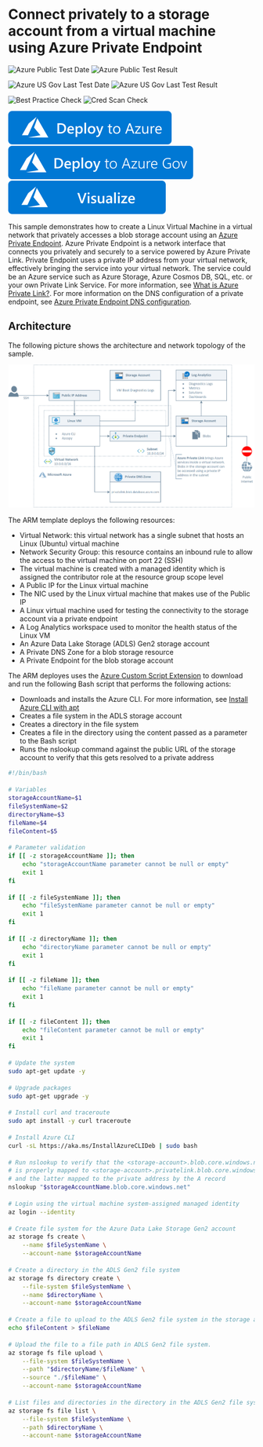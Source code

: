 # Connect privately to a storage account from a virtual machine using Azure Private Endpoint #

![Azure Public Test Date](https://azurequickstartsservice.blob.core.windows.net/badges/201-blob-storage-private-endpoint/PublicLastTestDate.svg)
![Azure Public Test Result](https://azurequickstartsservice.blob.core.windows.net/badges/201-blob-storage-private-endpoint/PublicDeployment.svg)

![Azure US Gov Last Test Date](https://azurequickstartsservice.blob.core.windows.net/badges/201-blob-storage-private-endpoint/FairfaxLastTestDate.svg)
![Azure US Gov Last Test Result](https://azurequickstartsservice.blob.core.windows.net/badges/201-blob-storage-private-endpoint/FairfaxDeployment.svg)

![Best Practice Check](https://azurequickstartsservice.blob.core.windows.net/badges/201-blob-storage-private-endpoint/BestPracticeResult.svg)
![Cred Scan Check](https://azurequickstartsservice.blob.core.windows.net/badges/201-blob-storage-private-endpoint/CredScanResult.svg)

[![Deploy To Azure](https://raw.githubusercontent.com/Azure/azure-quickstart-templates/master/1-CONTRIBUTION-GUIDE/images/deploytoazure.svg?sanitize=true)](https://portal.azure.com/#create/Microsoft.Template/uri/https%3A%2F%2Fraw.githubusercontent.com%2FAzure%2Fazure-quickstart-templates%2Fmaster%2F201-blob-storage-private-endpoint%2Fazuredeploy.json)
[![Deploy To Azure US Gov](https://raw.githubusercontent.com/Azure/azure-quickstart-templates/master/1-CONTRIBUTION-GUIDE/images/deploytoazuregov.svg?sanitize=true)](https://portal.azure.us/#create/Microsoft.Template/uri/https%3A%2F%2Fraw.githubusercontent.com%2FAzure%2Fazure-quickstart-templates%2Fmaster%2F201-blob-storage-private-endpoint%2Fazuredeploy.json)
[![Visualize](https://raw.githubusercontent.com/Azure/azure-quickstart-templates/master/1-CONTRIBUTION-GUIDE/images/visualizebutton.svg?sanitize=true)](http://armviz.io/#/?load=https%3A%2F%2Fraw.githubusercontent.com%2FAzure%2Fazure-quickstart-templates%2Fmaster%2F201-blob-storage-private-endpoint%2Fazuredeploy.json)

This sample demonstrates how to create a Linux Virtual Machine in a virtual network that privately accesses a blob storage account using an [Azure Private Endpoint](https://docs.microsoft.com/en-us/azure/private-link/private-endpoint-overview). Azure Private Endpoint is a network interface that connects you privately and securely to a service powered by Azure Private Link. Private Endpoint uses a private IP address from your virtual network, effectively bringing the service into your virtual network. The service could be an Azure service such as Azure Storage, Azure Cosmos DB, SQL, etc. or your own Private Link Service. For more information, see [What is Azure Private Link?](https://docs.microsoft.com/en-us/azure/private-link/private-link-overview). For more information on the DNS configuration of a private endpoint, see [Azure Private Endpoint DNS configuration](https://docs.microsoft.com/en-us/azure/private-link/private-endpoint-dns).

## Architecture ##

The following picture shows the architecture and network topology of the sample.

![Architecture](images/architecture.png)

The ARM template deploys the following resources:

- Virtual Network: this virtual network has a single subnet that hosts an Linux (Ubuntu) virtual machine
- Network Security Group: this resource contains an inbound rule to allow the access to the virtual machine on port 22 (SSH)
- The virtual machine is created with a managed identity which is assigned the contributor role at the resource group scope level
- A Public IP for the Linux virtual machine
- The NIC used by the Linux virtual machine that makes use of the Public IP
- A Linux virtual machine used for testing the connectivity to the storage account via a private endpoint
- A Log Analytics workspace used to monitor the health status of the Linux VM
- An Azure Data Lake Storage (ADLS) Gen2 storage account
- A Private DNS Zone for a blob storage resource
- A Private Endpoint for the blob storage account

The ARM deployes uses the [Azure Custom Script Extension](https://docs.microsoft.com/en-us/azure/virtual-machines/extensions/custom-script-linux) to download and run the following Bash script that performs the following actions:

- Downloads and installs the Azure CLI. For more information, see [Install Azure CLI with apt](https://docs.microsoft.com/en-us/cli/azure/install-azure-cli-apt?view=azure-cli-latest)
- Creates a file system in the ADLS storage account
- Creates a directory in the file system
- Creates a file in the directory using the content passed as a parameter to the Bash script
- Runs the nslookup command against the public URL of the storage account to verify that this gets resolved to a private address

```bash
#!/bin/bash

# Variables
storageAccountName=$1
fileSystemName=$2
directoryName=$3
fileName=$4
fileContent=$5

# Parameter validation
if [[ -z storageAccountName ]]; then
    echo "storageAccountName parameter cannot be null or empty"
    exit 1
fi

if [[ -z fileSystemName ]]; then
    echo "fileSystemName parameter cannot be null or empty"
    exit 1
fi

if [[ -z directoryName ]]; then
    echo "directoryName parameter cannot be null or empty"
    exit 1
fi

if [[ -z fileName ]]; then
    echo "fileName parameter cannot be null or empty"
    exit 1
fi

if [[ -z fileContent ]]; then
    echo "fileContent parameter cannot be null or empty"
    exit 1
fi

# Update the system
sudo apt-get update -y

# Upgrade packages
sudo apt-get upgrade -y

# Install curl and traceroute
sudo apt install -y curl traceroute

# Install Azure CLI
curl -sL https://aka.ms/InstallAzureCLIDeb | sudo bash

# Run nslookup to verify that the <storage-account>.blob.core.windows.net public hostname of the storage account 
# is properly mapped to <storage-account>.privatelink.blob.core.windows.net by the private DNS zone
# and the latter mapped to the private address by the A record
nslookup "$storageAccountName.blob.core.windows.net"

# Login using the virtual machine system-assigned managed identity
az login --identity

# Create file system for the Azure Data Lake Storage Gen2 account
az storage fs create \
    --name $fileSystemName \
    --account-name $storageAccountName

# Create a directory in the ADLS Gen2 file system
az storage fs directory create \
    --file-system $fileSystemName \
    --name $directoryName \
    --account-name $storageAccountName

# Create a file to upload to the ADLS Gen2 file system in the storage account
echo $fileContent > $fileName

# Upload the file to a file path in ADLS Gen2 file system.
az storage fs file upload \
    --file-system $fileSystemName \
    --path "$directoryName/$fileName" \
    --source "./$fileName" \
    --account-name $storageAccountName

# List files and directories in the directory in the ADLS Gen2 file system.
az storage fs file list \
    --file-system $fileSystemName \
    --path $directoryName \
    --account-name $storageAccountName
```
